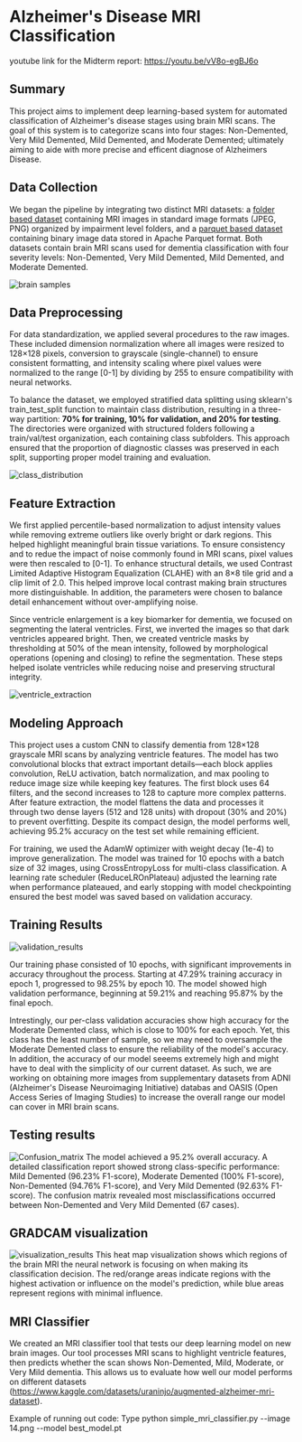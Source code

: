 # Alzheimer's Disease MRI Classification

youtube link for the Midterm report: https://youtu.be/vV8o-egBJ6o


## Summary 

This project aims to implement deep learning-based system for automated classification of Alzheimer's disease stages using brain MRI scans. The goal of this system is to categorize scans into four stages: Non-Demented, Very Mild Demented, Mild Demented, and Moderate Demented; ultimately aiming to aide with more precise and efficent diagnose of Alzheimers Disease.

## Data Collection

We began the pipeline by integrating two distinct MRI datasets: a [folder based dataset](https://www.kaggle.com/datasets/lukechugh/best-alzheimer-mri-dataset-99-accuracy/data) containing MRI images in standard image formats (JPEG, PNG) organized by impairment level folders, and a [parquet based dataset](https://www.kaggle.com/datasets/borhanitrash/alzheimer-mri-disease-classification-dataset/data) containing binary image data stored in Apache Parquet format. Both datasets contain brain MRI scans used for dementia classification with four severity levels: Non-Demented, Very Mild Demented, Mild Demented, and Moderate Demented. 

![brain samples](images/brain_samples.png)

## Data Preprocessing

For data standardization, we applied several procedures to the raw images. These included dimension normalization where all images were resized to 128×128 pixels, conversion to grayscale (single-channel) to ensure consistent formatting, and intensity scaling where pixel values were normalized to the range [0-1] by dividing by 255 to ensure compatibility with neural networks.

To balance the dataset, we employed stratified data splitting using sklearn's train_test_split function to maintain class distribution, resulting in a three-way partition: **70% for training, 10% for validation, and 20% for testing**. The directories were organized with structured folders following a train/val/test organization, each containing class subfolders. This approach ensured that the proportion of diagnostic classes was preserved in each split, supporting proper model training and evaluation.

![class_distribution](images/class_distribution.png)

## Feature Extraction

We first applied percentile-based normalization to adjust intensity values while removing extreme outliers like overly bright or dark regions. This helped highlight meaningful brain tissue variations. To ensure consistency and to redue the impact of noise commonly found in MRI scans, pixel values were then rescaled to [0-1]. To enhance structural details, we used Contrast Limited Adaptive Histogram Equalization (CLAHE) with an 8×8 tile grid and a clip limit of 2.0. This helped improve local contrast making brain structures more distinguishable. In addition, the parameters were chosen to balance detail enhancement without over-amplifying noise.

Since ventricle enlargement is a key biomarker for dementia, we focused on segmenting the lateral ventricles. First, we inverted the images so that dark ventricles appeared bright. Then, we created ventricle masks by thresholding at 50% of the mean intensity, followed by morphological operations (opening and closing) to refine the segmentation. These steps helped isolate ventricles while reducing noise and preserving structural integrity.

![ventricle_extraction](images/feature_extraction.png)

## Modeling Approach

This project uses a custom CNN to classify dementia from 128×128 grayscale MRI scans by analyzing ventricle features. The model has two convolutional blocks that extract important details—each block applies convolution, ReLU activation, batch normalization, and max pooling to reduce image size while keeping key features. The first block uses 64 filters, and the second increases to 128 to capture more complex patterns. After feature extraction, the model flattens the data and processes it through two dense layers (512 and 128 units) with dropout (30% and 20%) to prevent overfitting. Despite its compact design, the model performs well, achieving 95.2% accuracy on the test set while remaining efficient.

For training, we used the AdamW optimizer with weight decay (1e-4) to improve generalization. The model was trained for 10 epochs with a batch size of 32 images, using CrossEntropyLoss for multi-class classification. A learning rate scheduler (ReduceLROnPlateau) adjusted the learning rate when performance plateaued, and early stopping with model checkpointing ensured the best model was saved based on validation accuracy.

## Training Results

![validation_results](images/training_curves.png)

Our training phase consisted of 10 epochs, with significant improvements in accuracy throughout the process. Starting at 47.29% training accuracy in epoch 1, progressed to 98.25% by epoch 10. The model showed high validation performance, beginning at 59.21% and reaching 95.87% by the final epoch.

Intrestingly, our per-class validation accuracies show high accuracy for the Moderate Demented class, which is close to 100% for each epoch. Yet, this class has the least number of sample, so we may need to oversample the Moderate Demented class to ensure the reliability of the model's accuracy. In addition, the accuracy of our model seeems extremely high and might have to deal with the simplicity of our current dataset. As such, we are working on obtaining more images from supplementary datasets from ADNI (Alzheimer's Disease Neuroimaging Initiative) databas and OASIS (Open Access Series of Imaging Studies) to increase the overall range our model can cover in MRI brain scans.

## Testing results 
![Confusion_matrix](images/confusion_matrix.png)
The model achieved a 95.2% overall accuracy. A detailed classification report showed strong class-specific performance: Mild Demented (96.23% F1-score), Moderate Demented (100% F1-score), Non-Demented (94.76% F1-score), and Very Mild Demented (92.63% F1-score). The confusion matrix revealed most misclassifications occurred between Non-Demented and Very Mild Demented (67 cases).

## GRADCAM visualization
![visualization_results](images/HeatMap.png)
This heat map visualization shows which regions of the brain MRI the neural network is focusing on when making its classification decision. The red/orange areas indicate regions with the highest activation or influence on the model's prediction, while blue areas represent regions with minimal influence.

## MRI Classifier 

We created an MRI classifier tool that tests our deep learning model on new brain images. Our tool processes MRI scans to highlight ventricle features, then predicts whether the scan shows Non-Demented, Mild, Moderate, or Very Mild dementia. This allows us to evaluate how well our model performs on different datasets (https://www.kaggle.com/datasets/uraninjo/augmented-alzheimer-mri-dataset).


Example of running out code: 
Type python simple_mri_classifier.py --image 14.png --model best_model.pt

